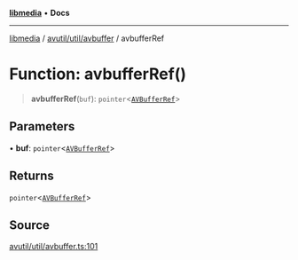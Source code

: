 [**libmedia**](../../../../README.md) • **Docs**

***

[libmedia](../../../../README.md) / [avutil/util/avbuffer](../README.md) / avbufferRef

# Function: avbufferRef()

> **avbufferRef**(`buf`): `pointer`\<[`AVBufferRef`](../../../struct/avbuffer/classes/AVBufferRef.md)\>

## Parameters

• **buf**: `pointer`\<[`AVBufferRef`](../../../struct/avbuffer/classes/AVBufferRef.md)\>

## Returns

`pointer`\<[`AVBufferRef`](../../../struct/avbuffer/classes/AVBufferRef.md)\>

## Source

[avutil/util/avbuffer.ts:101](https://github.com/zhaohappy/libmedia/blob/acbbf6bd75e6ee4c968b9f441fe28c40f42f350d/src/avutil/util/avbuffer.ts#L101)
